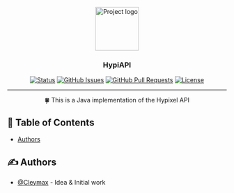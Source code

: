 <p align="center">
    <a>
        <img width=100px src="https://img.cleymax.fr/private/icons-hypixel.png" alt="Project logo">
    </a>
</p>

<h3 align="center">HypiAPI</h3>

<div align="center">

  [![Status](https://img.shields.io/badge/status-active-success.svg)]() 
  [![GitHub Issues](https://img.shields.io/github/issues/Cleymax/HypiAPI.svg)](https://github.com/Cleymax/HypiAPI/issues)
  [![GitHub Pull Requests](https://img.shields.io/github/issues-pr/Cleymax/HypiAPI.svg)](https://github.com/Cleymax/HypiAPI/pulls)
  [![License](https://img.shields.io/badge/license-MIT-blue.svg)](/LICENSE)

</div>

---

<p align="center"> 🍀 This is a Java implementation of the Hypixel API
    <br> 
</p>

## 📝 Table of Contents
- [Authors](#authors)

## ✍️ Authors <a name = "authors"></a>
- [@Cleymax](https://github.com/Cleymax) - Idea & Initial work